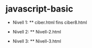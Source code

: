 # javascript-basic

* Nivell 1:
** ciber.html fins ciber8.html

* Nivell 2:
** Nivell-2.html

* Nivell 3:
** Nivell-3.html
